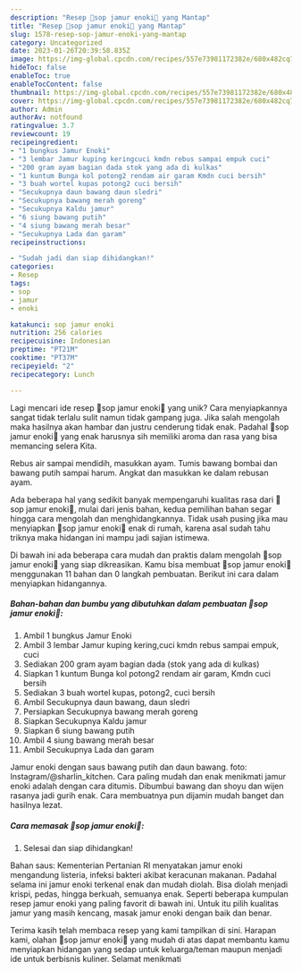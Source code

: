 ```yaml
---
description: "Resep 🍄sop jamur enoki🍄 yang Mantap"
title: "Resep 🍄sop jamur enoki🍄 yang Mantap"
slug: 1578-resep-sop-jamur-enoki-yang-mantap
category: Uncategorized
date: 2023-01-26T20:39:58.835Z
image: https://img-global.cpcdn.com/recipes/557e73981172382e/680x482cq70/sop-jamur-enoki-foto-resep-utama.jpg
hideToc: false
enableToc: true
enableTocContent: false
thumbnail: https://img-global.cpcdn.com/recipes/557e73981172382e/680x482cq70/sop-jamur-enoki-foto-resep-utama.jpg
cover: https://img-global.cpcdn.com/recipes/557e73981172382e/680x482cq70/sop-jamur-enoki-foto-resep-utama.jpg
author: Admin
authorAv: notfound
ratingvalue: 3.7
reviewcount: 19
recipeingredient:
- "1 bungkus Jamur Enoki"
- "3 lembar Jamur kuping keringcuci kmdn rebus sampai empuk cuci"
- "200 gram ayam bagian dada stok yang ada di kulkas"
- "1 kuntum Bunga kol potong2 rendam air garam Kmdn cuci bersih"
- "3 buah wortel kupas potong2 cuci bersih"
- "Secukupnya daun bawang daun sledri"
- "Secukupnya bawang merah goreng"
- "Secukupnya Kaldu jamur"
- "6 siung bawang putih"
- "4 siung bawang merah besar"
- "Secukupnya Lada dan garam"
recipeinstructions:

- "Sudah jadi dan siap dihidangkan!"
categories:
- Resep
tags:
- sop
- jamur
- enoki

katakunci: sop jamur enoki 
nutrition: 256 calories
recipecuisine: Indonesian
preptime: "PT21M"
cooktime: "PT37M"
recipeyield: "2"
recipecategory: Lunch

---
```





Lagi mencari ide resep 🍄sop jamur enoki🍄 yang unik? Cara menyiapkannya sangat tidak terlalu sulit namun tidak gampang juga. Jika salah mengolah maka hasilnya akan hambar dan justru cenderung tidak enak. Padahal 🍄sop jamur enoki🍄 yang enak harusnya sih memiliki aroma dan rasa yang bisa memancing selera Kita.





Rebus air sampai mendidih, masukkan ayam. Tumis bawang bombai dan bawang putih sampai harum. Angkat dan masukkan ke dalam rebusan ayam.

Ada beberapa hal yang sedikit banyak mempengaruhi kualitas rasa dari 🍄sop jamur enoki🍄, mulai dari jenis bahan, kedua pemilihan bahan segar hingga cara mengolah dan menghidangkannya. Tidak usah pusing jika mau menyiapkan 🍄sop jamur enoki🍄 enak di rumah, karena asal sudah tahu triknya maka hidangan ini mampu jadi sajian istimewa.






Di bawah ini ada beberapa cara mudah dan praktis dalam mengolah 🍄sop jamur enoki🍄 yang siap dikreasikan. Kamu bisa membuat 🍄sop jamur enoki🍄 menggunakan 11 bahan dan 0 langkah pembuatan. Berikut ini cara dalam menyiapkan hidangannya.

<!--inarticleads1-->

##### Bahan-bahan dan bumbu yang dibutuhkan dalam pembuatan 🍄sop jamur enoki🍄:

1. Ambil 1 bungkus Jamur Enoki
1. Ambil 3 lembar Jamur kuping kering,cuci kmdn rebus sampai empuk, cuci
1. Sediakan 200 gram ayam bagian dada (stok yang ada di kulkas)
1. Siapkan 1 kuntum Bunga kol potong2 rendam air garam, Kmdn cuci bersih
1. Sediakan 3 buah wortel kupas, potong2, cuci bersih
1. Ambil Secukupnya daun bawang, daun sledri
1. Persiapkan Secukupnya bawang merah goreng
1. Siapkan Secukupnya Kaldu jamur
1. Siapkan 6 siung bawang putih
1. Ambil 4 siung bawang merah besar
1. Ambil Secukupnya Lada dan garam


Jamur enoki dengan saus bawang putih dan daun bawang. foto: Instagram/@sharlin_kitchen. Cara paling mudah dan enak menikmati jamur enoki adalah dengan cara ditumis. Dibumbui bawang dan shoyu dan wijen rasanya jadi gurih enak. Cara membuatnya pun dijamin mudah banget dan hasilnya lezat. 

<!--inarticleads2-->

##### Cara memasak 🍄sop jamur enoki🍄:


1. Selesai dan siap dihidangkan!

Bahan saus: Kementerian Pertanian RI menyatakan jamur enoki mengandung listeria, infeksi bakteri akibat keracunan makanan. Padahal selama ini jamur enoki terkenal enak dan mudah diolah. Bisa diolah menjadi krispi, pedas, hingga berkuah, semuanya enak. Seperti beberapa kumpulan resep jamur enoki yang paling favorit di bawah ini. Untuk itu pilih kualitas jamur yang masih kencang, masak jamur enoki dengan baik dan benar. 

Terima kasih telah membaca resep yang kami tampilkan di sini. Harapan kami, olahan 🍄sop jamur enoki🍄 yang mudah di atas dapat membantu kamu menyiapkan hidangan yang sedap untuk keluarga/teman maupun menjadi ide untuk berbisnis kuliner. Selamat menikmati
